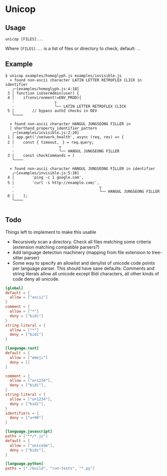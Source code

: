# Unicop

## Usage

```sh,ignore
unicop [FILES]...
```

Where `[FILES]...` is a list of files or directory to check, default: `.`.

## Example

```console
$ unicop examples/homoglyph.js examples/invisible.js
  × found non-ascii character LATIN LETTER RETROFLEX CLICK in identifier
   ╭─[examples/homoglyph.js:4:18]
 3 │ function isUserAdmin(user) {
 4 │    if(environmentǃ=ENV_PROD){
   ·                  ┬
   ·                  ╰── LATIN LETTER RETROFLEX CLICK
 5 │        // bypass authZ checks in DEV
   ╰────

  × found non-ascii character HANGUL JUNGSEONG FILLER in
  │ shorthand_property_identifier_pattern
   ╭─[examples/invisible.js:2:20]
 1 │ app.get('/network_health', async (req, res) => {
 2 │    const { timeout,ᅠ} = req.query;
   ·                    ┬
   ·                    ╰── HANGUL JUNGSEONG FILLER
 3 │    const checkCommands = [
   ╰────

  × found non-ascii character HANGUL JUNGSEONG FILLER in identifier
   ╭─[examples/invisible.js:5:38]
 4 │        'ping -c 1 google.com',
 5 │        'curl -s http://example.com/',ᅠ
   ·                                      ┬
   ·                                      ╰── HANGUL JUNGSEONG FILLER
 6 │    ];
   ╰────


```

## Todo

Things left to implement to make this usable

* Recursively scan a directory. Check all files matching some criteria (extension matching compatible parsers?)
* Add language detection machinery (mapping from file extension to tree-sitter parser)
* Some way to specify an allowlist and denylist of unicode code points per language parser. This should have
  sane defaults: Comments and string literals allow all unicode except Bidi characters, all other kinds of code deny all unicode.

```toml
[global]
default = {
  allow = ["ascii"]
}
comment = {
  allow = ["*"]
  deny = ["bidi"]
}
string-literal = {
  allow = ["*"]
  deny = ["bidi"]
}

[language.rust]
default = {
  allow = ["emoji"]
  deny = []
}

comment = {
  allow = ["u+1234"],
  deny = ["bidi"],
}
string-literal = {
  allow = ["u+1234"],
  deny = ["bidi"],
}
identifiers = {
  deny = ["u+90"]
}

[language.javascript]
paths = ["**/*.js"]
default = {
  allow = ["unicode"],
  deny = ["bidi"],
}

[language.python]
paths = ["./build", "run-tests", "*.py"]
```

